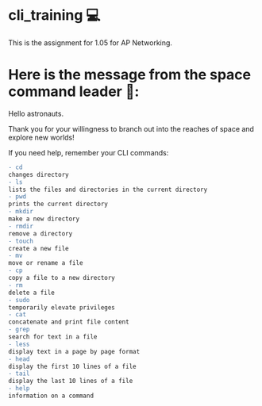 # cli_training 💻
This is the assignment for 1.05 for AP Networking. 

# Here is the message from the space command leader 🚀: 

Hello astronauts. 

Thank you for your willingness to branch out 
into the reaches of space and explore new worlds!

If you need help, remember your CLI commands:
```diff
- cd
changes directory 
- ls
lists the files and directories in the current directory 
- pwd
prints the current directory
- mkdir
make a new directory 
- rmdir
remove a directory 
- touch
create a new file 
- mv
move or rename a file 
- cp
copy a file to a new directory 
- rm
delete a file 
- sudo
temporarily elevate privileges 
- cat
concatenate and print file content 
- grep
search for text in a file 
- less
display text in a page by page format 
- head
display the first 10 lines of a file
- tail
display the last 10 lines of a file 
- help
information on a command  
```


